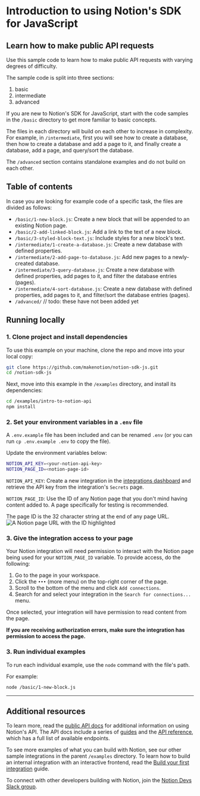 # Introduction to using Notion's SDK for JavaScript

## Learn how to make public API requests

Use this sample code to learn how to make public API requests with varying degrees of difficulty.

The sample code is split into three sections:

1. basic
2. intermediate
3. advanced

If you are new to Notion's SDK for JavaScript, start with the code samples in the `/basic` directory to get more familiar to basic concepts.

The files in each directory will build on each other to increase in complexity. For example, in `/intermediate`, first you will see how to create a database, then how to create a database and add a page to it, and finally create a database, add a page, and query/sort the database.

The `/advanced` section contains standalone examples and do not build on each other.

## Table of contents

In case you are looking for example code of a specific task, the files are divided as follows:

- `/basic/1-new-block.js`: Create a new block that will be appended to an existing Notion page.
- `/basic/2-add-linked-block.js`: Add a link to the text of a new block.
- `/basic/3-styled-block-text.js`: Include styles for a new block's text.
- `/intermediate/1-create-a-database.js`: Create a new database with defined properties.
- `/intermediate/2-add-page-to-database.js`: Add new pages to a newly-created database.
- `/intermediate/3-query-database.js`: Create a new database with defined properties, add pages to it, and filter the database entries (pages).
- `/intermediate/4-sort-database.js`: Create a new database with defined properties, add pages to it, and filter/sort the database entries (pages).
- `/advanced/` // todo: these have not been added yet

## Running locally

### 1. Clone project and install dependencies

To use this example on your machine, clone the repo and move into your local copy:

```zsh
git clone https://github.com/makenotion/notion-sdk-js.git
cd /notion-sdk-js
```

Next, move into this example in the `/examples` directory, and install its dependencies:

```zsh
cd /examples/intro-to-notion-api
npm install
```

### 2. Set your environment variables in a `.env` file

A `.env.example` file has been included and can be renamed `.env` (or you can run `cp .env.example .env` to copy the file).

Update the environment variables below:

```zsh
NOTION_API_KEY=<your-notion-api-key>
NOTION_PAGE_ID=<notion-page-id>
```

`NOTION_API_KEY`: Create a new integration in the [integrations dashboard](https://www.notion.com/my-integrations) and retrieve the API key from the integration's `Secrets` page.

`NOTION_PAGE_ID`: Use the ID of any Notion page that you don't mind having content added to. A page specifically for testing is recommended.

The page ID is the 32 character string at the end of any page URL.
![A Notion page URL with the ID highlighted](./assets/page_id.png)

### 3. Give the integration access to your page

Your Notion integration will need permission to interact with the Notion page being used for your `NOTION_PAGE_ID` variable. To provide access, do the following:

1. Go to the page in your workspace.
2. Click the `•••` (more menu) on the top-right corner of the page.
3. Scroll to the bottom of the menu and click `Add connections`.
4. Search for and select your integration in the `Search for connections...` menu.

Once selected, your integration will have permission to read content from the page.

**If you are receiving authorization errors, make sure the integration has permission to access the page.**

### 3. Run individual examples

To run each individual example, use the `node` command with the file's path.

For example:

```zsh
node /basic/1-new-block.js
```

---

## Additional resources

To learn more, read the [public API docs](https://developers.notion.com/) for additional information on using Notion's API. The API docs include a series of [guides](https://developers.notion.com/docs) and the [API reference](https://developers.notion.com/reference/intro), which has a full list of available endpoints.

To see more examples of what you can build with Notion, see our other sample integrations in the parent `/examples` directory. To learn how to build an internal integration with an interactive frontend, read the [Build your first integration](https://developers.notion.com/docs/create-a-notion-integration) guide.

To connect with other developers building with Notion, join the [Notion Devs Slack group](https://join.slack.com/t/notiondevs/shared_invite/zt-20b5996xv-DzJdLiympy6jP0GGzu3AMg).
